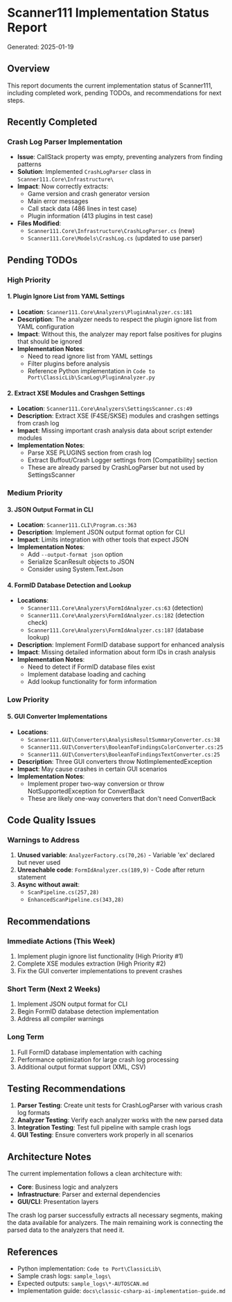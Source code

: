 # Scanner111 Implementation Status Report

Generated: 2025-01-19

## Overview

This report documents the current implementation status of Scanner111, including completed work, pending TODOs, and recommendations for next steps.

## Recently Completed

### Crash Log Parser Implementation
- **Issue**: CallStack property was empty, preventing analyzers from finding patterns
- **Solution**: Implemented `CrashLogParser` class in `Scanner111.Core\Infrastructure\`
- **Impact**: Now correctly extracts:
  - Game version and crash generator version
  - Main error messages
  - Call stack data (486 lines in test case)
  - Plugin information (413 plugins in test case)
- **Files Modified**:
  - `Scanner111.Core\Infrastructure\CrashLogParser.cs` (new)
  - `Scanner111.Core\Models\CrashLog.cs` (updated to use parser)

## Pending TODOs

### High Priority

#### 1. Plugin Ignore List from YAML Settings
- **Location**: `Scanner111.Core\Analyzers\PluginAnalyzer.cs:181`
- **Description**: The analyzer needs to respect the plugin ignore list from YAML configuration
- **Impact**: Without this, the analyzer may report false positives for plugins that should be ignored
- **Implementation Notes**: 
  - Need to read ignore list from YAML settings
  - Filter plugins before analysis
  - Reference Python implementation in `Code to Port\ClassicLib\ScanLog\PluginAnalyzer.py`

#### 2. Extract XSE Modules and Crashgen Settings
- **Location**: `Scanner111.Core\Analyzers\SettingsScanner.cs:49`
- **Description**: Extract XSE (F4SE/SKSE) modules and crashgen settings from crash log
- **Impact**: Missing important crash analysis data about script extender modules
- **Implementation Notes**:
  - Parse XSE PLUGINS section from crash log
  - Extract Buffout/Crash Logger settings from [Compatibility] section
  - These are already parsed by CrashLogParser but not used by SettingsScanner

### Medium Priority

#### 3. JSON Output Format in CLI
- **Location**: `Scanner111.CLI\Program.cs:363`
- **Description**: Implement JSON output format option for CLI
- **Impact**: Limits integration with other tools that expect JSON
- **Implementation Notes**:
  - Add `--output-format json` option
  - Serialize ScanResult objects to JSON
  - Consider using System.Text.Json

#### 4. FormID Database Detection and Lookup
- **Locations**: 
  - `Scanner111.Core\Analyzers\FormIdAnalyzer.cs:63` (detection)
  - `Scanner111.Core\Analyzers\FormIdAnalyzer.cs:182` (detection check)
  - `Scanner111.Core\Analyzers\FormIdAnalyzer.cs:187` (database lookup)
- **Description**: Implement FormID database support for enhanced analysis
- **Impact**: Missing detailed information about form IDs in crash analysis
- **Implementation Notes**:
  - Need to detect if FormID database files exist
  - Implement database loading and caching
  - Add lookup functionality for form information

### Low Priority

#### 5. GUI Converter Implementations
- **Locations**:
  - `Scanner111.GUI\Converters\AnalysisResultSummaryConverter.cs:38`
  - `Scanner111.GUI\Converters\BooleanToFindingsColorConverter.cs:25`
  - `Scanner111.GUI\Converters\BooleanToFindingsTextConverter.cs:25`
- **Description**: Three GUI converters throw NotImplementedException
- **Impact**: May cause crashes in certain GUI scenarios
- **Implementation Notes**:
  - Implement proper two-way conversion or throw NotSupportedException for ConvertBack
  - These are likely one-way converters that don't need ConvertBack

## Code Quality Issues

### Warnings to Address
1. **Unused variable**: `AnalyzerFactory.cs(70,26)` - Variable 'ex' declared but never used
2. **Unreachable code**: `FormIdAnalyzer.cs(189,9)` - Code after return statement
3. **Async without await**: 
   - `ScanPipeline.cs(257,28)`
   - `EnhancedScanPipeline.cs(343,28)`

## Recommendations

### Immediate Actions (This Week)
1. Implement plugin ignore list functionality (High Priority #1)
2. Complete XSE modules extraction (High Priority #2)
3. Fix the GUI converter implementations to prevent crashes

### Short Term (Next 2 Weeks)
1. Implement JSON output format for CLI
2. Begin FormID database detection implementation
3. Address all compiler warnings

### Long Term
1. Full FormID database implementation with caching
2. Performance optimization for large crash log processing
3. Additional output format support (XML, CSV)

## Testing Recommendations

1. **Parser Testing**: Create unit tests for CrashLogParser with various crash log formats
2. **Analyzer Testing**: Verify each analyzer works with the new parsed data
3. **Integration Testing**: Test full pipeline with sample crash logs
4. **GUI Testing**: Ensure converters work properly in all scenarios

## Architecture Notes

The current implementation follows a clean architecture with:
- **Core**: Business logic and analyzers
- **Infrastructure**: Parser and external dependencies
- **GUI/CLI**: Presentation layers

The crash log parser successfully extracts all necessary segments, making the data available for analyzers. The main remaining work is connecting the parsed data to the analyzers that need it.

## References

- Python implementation: `Code to Port\ClassicLib\`
- Sample crash logs: `sample_logs\`
- Expected outputs: `sample_logs\*-AUTOSCAN.md`
- Implementation guide: `docs\classic-csharp-ai-implementation-guide.md`